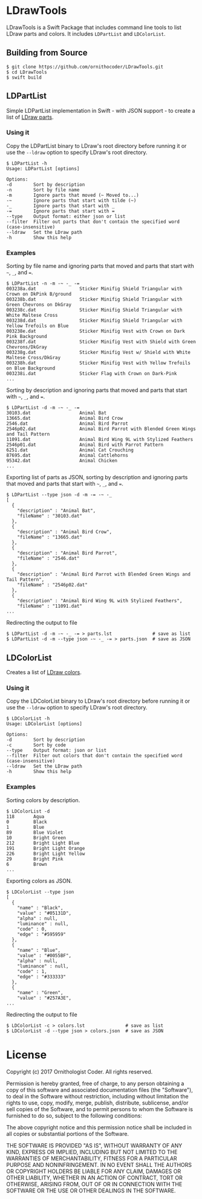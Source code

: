 # LDrawTools

LDrawTools is a Swift Package that includes command line tools to list LDraw parts and colors. It includes ``LDPartList`` and ``LDColorList``.

## Building from Source

```
$ git clone https://github.com/ornithocoder/LDrawTools.git
$ cd LDrawTools
$ swift build
```

## LDPartList

Simple LDPartList implementation in Swift - with JSON support - to create a list of [LDraw parts](http://www.ldraw.org/parts/latest-parts.html).

### Using it

Copy the LDPartList binary to LDraw's root directory before running it or use the ``--ldraw`` option to specify LDraw's root directory.

```
$ LDPartList -h
Usage: LDPartList [options]

Options:
-d        Sort by description
-n        Sort by file name
-m        Ignore parts that moved (~ Moved to...)
-~        Ignore parts that start with tilde (~)
-_        Ignore parts that start with _
-=        Ignore parts that start with =
--type    Output format: either json or list
--filter  Filter out parts that don't contain the specified word (case-insensitive)
--ldraw   Set the LDraw path
-h        Show this help
```

### Examples

Sorting by file name and ignoring parts that moved and parts that start with ``~``, ``_``, and ``=``.

```
$ LDPartList -n -m -~ -_ -=
003238a.dat                Sticker Minifig Shield Triangular with Crown on DkPink B/ground
003238b.dat                Sticker Minifig Shield Triangular with Green Chevrons on DkGray
003238c.dat                Sticker Minifig Shield Triangular with White Maltese Cross
003238d.dat                Sticker Minifig Shield Triangular with Yellow Trefoils on Blue
003238e.dat                Sticker Minifig Vest with Crown on Dark Pink Background
003238f.dat                Sticker Minifig Vest with Shield with Green Chevrons/DkGray
003238g.dat                Sticker Minifig Vest w/ Shield with White Maltese Cross/DkGray
003238h.dat                Sticker Minifig Vest with Yellow Trefoils on Blue Background
003238i.dat                Sticker Flag with Crown on Dark-Pink
...
```

Sorting by description and ignoring parts that moved and parts that start with ``~``, ``_``, and ``=``.

```
$ LDPartList -d -m -~ -_ -=
30103.dat                  Animal Bat
13665.dat                  Animal Bird Crow
2546.dat                   Animal Bird Parrot
2546p02.dat                Animal Bird Parrot with Blended Green Wings and Tail Pattern
11091.dat                  Animal Bird Wing 9L with Stylized Feathers
2546p01.dat                Animal Bird with Parrot Pattern
6251.dat                   Animal Cat Crouching
87695.dat                  Animal Cattlehorns
95342.dat                  Animal Chicken
...
```

Exporting list of parts as JSON, sorting by description and ignoring parts that moved and parts that start with ``~``, ``_``, and ``=``.

```
$ LDPartList --type json -d -m -= -~ -_
[
  {
    "description" : "Animal Bat",
    "fileName" : "30103.dat"
  },
  {
    "description" : "Animal Bird Crow",
    "fileName" : "13665.dat"
  },
  {
    "description" : "Animal Bird Parrot",
    "fileName" : "2546.dat"
  },
  {
    "description" : "Animal Bird Parrot with Blended Green Wings and Tail Pattern",
    "fileName" : "2546p02.dat"
  },
  {
    "description" : "Animal Bird Wing 9L with Stylized Feathers",
    "fileName" : "11091.dat"
...
```

Redirecting the output to file

```
$ LDPartList -d -m -~ -_ -= > parts.lst               # save as list
$ LDPartList -d -m --type json -~ -_ -= > parts.json  # save as JSON
```

## LDColorList

Creates a list of [LDraw colors](http://www.ldraw.org/article/547.html).

### Using it

Copy the LDColorList binary to LDraw's root directory before running it or use the ``--ldraw`` option to specify LDraw's root directory.

```
$ LDColorList -h
Usage: LDColorList [options]

Options:
-d        Sort by description
-c        Sort by code
--type    Output format: json or list
--filter  Filter out colors that don't contain the specified word (case-insensitive)
--ldraw   Set the LDraw path
-h        Show this help
```

### Examples

Sorting colors by description.

```
$ LDColorList -d
118       Aqua
0         Black
1         Blue
89        Blue Violet
10        Bright Green
212       Bright Light Blue
191       Bright Light Orange
226       Bright Light Yellow
29        Bright Pink
6         Brown
...
```

Exporting colors as JSON.

```
$ LDColorList --type json
[
  {
    "name" : "Black",
    "value" : "#05131D",
    "alpha" : null,
    "luminance" : null,
    "code" : 0,
    "edge" : "#595959"
  },
  {
    "name" : "Blue",
    "value" : "#0055BF",
    "alpha" : null,
    "luminance" : null,
    "code" : 1,
    "edge" : "#333333"
  },
  {
    "name" : "Green",
    "value" : "#257A3E",
...
```

Redirecting the output to file

```
$ LDColorList -c > colors.lst               # save as list
$ LDColorList -d --type json > colors.json  # save as JSON
```

# License

Copyright (c) 2017 Ornithologist Coder. All rights reserved.

Permission is hereby granted, free of charge, to any person obtaining a copy of this software and associated documentation files (the "Software"), to deal in the Software without restriction, including without limitation the rights to use, copy, modify, merge, publish, distribute, sublicense, and/or sell copies of the Software, and to permit persons to whom the Software is furnished to do so, subject to the following conditions:

The above copyright notice and this permission notice shall be included in all copies or substantial portions of the Software.

THE SOFTWARE IS PROVIDED "AS IS", WITHOUT WARRANTY OF ANY KIND, EXPRESS OR IMPLIED, INCLUDING BUT NOT LIMITED TO THE WARRANTIES OF MERCHANTABILITY, FITNESS FOR A PARTICULAR PURPOSE AND NONINFRINGEMENT. IN NO EVENT SHALL THE AUTHORS OR COPYRIGHT HOLDERS BE LIABLE FOR ANY CLAIM, DAMAGES OR OTHER LIABILITY, WHETHER IN AN ACTION OF CONTRACT, TORT OR OTHERWISE, ARISING FROM, OUT OF OR IN CONNECTION WITH THE SOFTWARE OR THE USE OR OTHER DEALINGS IN THE SOFTWARE.
